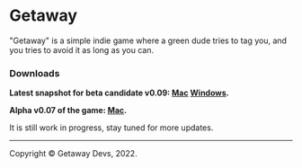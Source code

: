 # Getaway

"Getaway" is a simple indie game where a green dude tries to tag you, and you tries to avoid it as long as you can.

### Downloads

**Latest snapshot for beta candidate v0.09: [Mac](https://github.com/Coadon/getaway/releases/download/v0.0.8-prerelease/Getaway-Mac.zip) [Windows](https://github.com/Coadon/getaway/releases/download/v0.0.8-prerelease/Getaway-Windows.zip).**

**Alpha v0.07 of the game: [Mac](https://github.com/Coadon/getaway/releases/download/latest/Getaway-Mac.zip).**

It is still work in progress, stay tuned for more updates.

---
Copyright © Getaway Devs, 2022.
